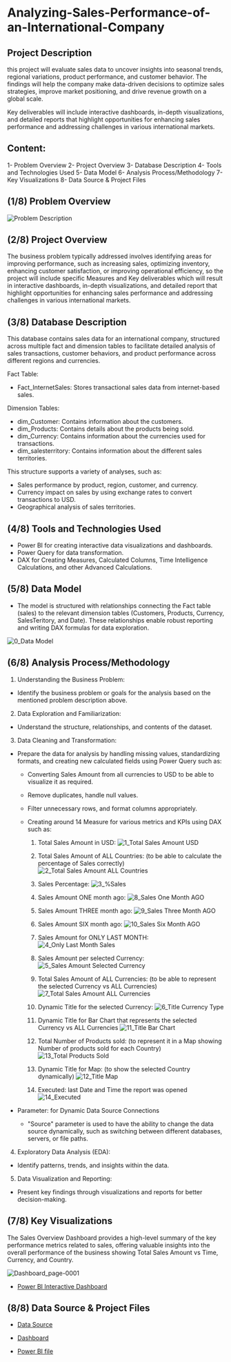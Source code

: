 # Analyzing-Sales-Performance-of-an-International-Company

## Project Description

this project will evaluate sales data to uncover insights into seasonal trends, regional variations, product performance, and customer behavior. The findings will help the company make data-driven decisions to optimize sales strategies, improve market positioning, and drive revenue growth on a global scale.

Key deliverables will include interactive dashboards, in-depth visualizations, and detailed reports that highlight opportunities for enhancing sales performance and addressing challenges in various international markets.

## Content:
1- Problem Overview
2- Project Overview
3- Database Description
4- Tools and Technologies Used
5- Data Model
6- Analysis Process/Methodology
7- Key Visualizations
8- Data Source & Project Files




## (1/8) Problem Overview

![Problem Description](https://github.com/user-attachments/assets/220707b5-eb44-48e8-82fd-250bcdc19c47)


## (2/8) Project Overview

The business problem typically addressed involves identifying areas for improving performance, such as increasing sales, optimizing inventory, enhancing customer satisfaction, or improving operational efficiency, so the project will include specific Measures and Key deliverables which will result in interactive dashboards, in-depth visualizations, and detailed report that highlight opportunities for enhancing sales performance and addressing challenges in various international markets.

## (3/8) Database Description

This database contains sales data for an international company, structured across multiple fact and dimension tables to facilitate detailed analysis of sales transactions, customer behaviors, and product performance across different regions and currencies.

Fact Table: 
  - Fact_InternetSales: Stores transactional sales data from internet-based sales.

Dimension Tables:
  - dim_Customer: Contains information about the customers.
  - dim_Products: Contains details about the products being sold.
  - dim_Currency: Contains information about the currencies used for transactions.
  - dim_salesterritory: Contains information about the different sales territories.

This structure supports a variety of analyses, such as:

- Sales performance by product, region, customer, and currency.
- Currency impact on sales by using exchange rates to convert transactions to USD.
- Geographical analysis of sales territories.

## (4/8) Tools and Technologies Used

- Power BI for creating interactive data visualizations and dashboards.
- Power Query for data transformation.
- DAX for Creating Measures, Calculated Columns, Time Intelligence Calculations, and other Advanced Calculations.

## (5/8) Data Model

  - The model is structured with relationships connecting the Fact table (sales) to the relevant dimension tables (Customers, Products, Currency, SalesTeritory, and Date). These relationships enable robust reporting and writing DAX formulas for data exploration.

![0_Data Model](https://github.com/user-attachments/assets/96a10af7-b4f3-4cfd-bf5b-35a21c2a7e19)


## (6/8) Analysis Process/Methodology

1) Understanding the Business Problem: 
  - Identify the business problem or goals for the analysis based on the mentioned problem description above.
2) Data Exploration and Familiarization: 
  - Understand the structure, relationships, and contents of the dataset.
3) Data Cleaning and Transformation: 
  - Prepare the data for analysis by handling missing values, standardizing formats, and creating new calculated fields using Power Query such as:
    - Converting Sales Amount from all currencies to USD to be able to visualize it as required.
    - Remove duplicates, handle null values.
    - Filter unnecessary rows, and format columns appropriately.
    - Creating around 14 Measure for various metrics and KPIs using DAX such as:

      1) Total Sales Amount in USD:
      ![1_Total Sales Amount USD](https://github.com/user-attachments/assets/1a89897f-e199-4413-936c-79c20dbe090b)

      2) Total Sales Amount of ALL Countries: (to be able to calculate the percentage of Sales correctly)
      ![2_Total Sales Amount ALL Countries](https://github.com/user-attachments/assets/3c825dbd-57fd-406a-b3d4-b7a1224cc94e)

      3) Sales Percentage:
      ![3_%Sales](https://github.com/user-attachments/assets/dc614234-acc8-4619-b8e7-9876c881f09f)

      4) Sales Amount ONE month ago:
      ![8_Sales One Month AGO](https://github.com/user-attachments/assets/a51c099c-aac3-4449-99b4-3f3d8723fe36)

      5) Sales Amount THREE month ago:
      ![9_Sales Three Month AGO](https://github.com/user-attachments/assets/dc468ac7-f7e7-4c99-b874-c2bd5627a814)

      6) Sales Amount SIX month ago:
      ![10_Sales Six Month AGO](https://github.com/user-attachments/assets/2ae1ec45-a76a-4bbf-bb1b-3c8074949a27)

      7) Sales Amount for ONLY LAST MONTH:
      ![4_Only Last Month Sales](https://github.com/user-attachments/assets/7e1dfad3-bb61-4e5f-8fff-cedd4f0d7489)

      8) Sales Amount per selected Currency:
      ![5_Sales Amount Selected Currency](https://github.com/user-attachments/assets/509574a3-e136-4ccd-afb5-fe288564a91a)

      9) Total Sales Amount of ALL Currencies: (to be able to represent the selected Currency vs ALL Currencies)
      ![7_Total Sales Amount ALL Currencies](https://github.com/user-attachments/assets/935a0223-3e2b-4747-b6f9-237306c1eba6)

      10) Dynamic Title for the selected Currency:
      ![6_Title Currency Type](https://github.com/user-attachments/assets/9b471755-7882-4592-a2fc-04b6c6c22333)

      11) Dynamic Title for Bar Chart that represents the selected Currency vs ALL Currencies
      ![11_Title Bar Chart](https://github.com/user-attachments/assets/420c065f-8c88-4d80-9f78-9724e56fe732)

      12) Total Number of Products sold: (to represent it in a Map showing Number of products sold for each Country)
      ![13_Total Products Sold](https://github.com/user-attachments/assets/68cee1ed-1566-4aeb-96e5-fa7f1a684530)

      13) Dynamic Title for Map: (to show the selected Country dynamically) 
      ![12_Title Map](https://github.com/user-attachments/assets/5884a5d2-7dbb-4ca7-b123-6f5a1732e319)

      14) Executed: last Date and Time the report was opened
      ![14_Executed](https://github.com/user-attachments/assets/99277a65-c0fb-4360-a003-380c47c0af1c)


  - Parameter: for Dynamic Data Source Connections
    - "Source" parameter is used to have the ability to change the data source dynamically, such as switching between different databases, servers, or file paths.

4) Exploratory Data Analysis (EDA):
  -  Identify patterns, trends, and insights within the data.

5) Data Visualization and Reporting:
  - Present key findings through visualizations and reports for better decision-making.

## (7/8) Key Visualizations

The Sales Overview Dashboard provides a high-level summary of the key performance metrics related to sales, offering valuable insights into the overall performance of the business
showing Total Sales Amount vs Time, Currency, and Country.

![Dashboard_page-0001](https://github.com/user-attachments/assets/860205ce-df83-47b4-a061-79e96225caff)


- <a href="[https://github.com/AbdelrhmanSamir6633/AdventureWorks-DataAnalysis-SQL-Power-BI/tree/main/1_Problem%20Explanation](https://app.powerbi.com/groups/me/reports/1ed566a7-bf8d-4c0e-bf71-23f053f420b8/1d6ee74968bc72975bcb?experience=power-bi&bookmarkGuid=d6ed3a85c8886f5188f6)">Power BI Interactive Dashboard</a>


## (8/8) Data Source & Project Files

- <a href="https://github.com/AbdelrhmanSamir6633/Analyzing-Sales-Performance-of-an-International-Company/blob/main/Data%20Source.xlsx">Data Source</a>

- <a href="https://github.com/AbdelrhmanSamir6633/Analyzing-Sales-Performance-of-an-International-Company/blob/main/Dashboard.pdf">Dashboard</a>

- <a href="https://github.com/AbdelrhmanSamir6633/Analyzing-Sales-Performance-of-an-International-Company/blob/main/FINAL%20PROJECT.pbix">Power BI file</a>













